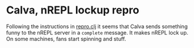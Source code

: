 # Calva, nREPL lockup repro

Following the instructions in [repro.clj](repro.clj) it seems that Calva sends something funny to the nREPL server in a `complete` message. It makes nREPL lock up. On some machines, fans start spinning and stuff.